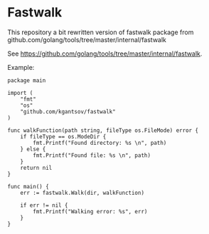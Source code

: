 # Fastwalk

This repository a bit rewritten version of fastwalk package from github.com/golang/tools/tree/master/internal/fastwalk

See https://github.com/golang/tools/tree/master/internal/fastwalk.


Example:

    package main

    import (
        "fmt"
        "os"
        "github.com/kgantsov/fastwalk"
    )

    func walkFunction(path string, fileType os.FileMode) error {
        if fileType == os.ModeDir {
            fmt.Printf("Found directory: %s \n", path)
        } else {
            fmt.Printf("Found file: %s \n", path)
        }
        return nil
    }

    func main() {
        err := fastwalk.Walk(dir, walkFunction)

        if err != nil {
            fmt.Printf("Walking error: %s", err)
        }
    }

